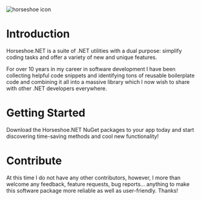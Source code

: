 ![horseshoe icon](http://greenhazelstudio.com/horseshoe.net/horseshoe-icon-256x256.png "Horseshoe.NET")

# Introduction 
Horseshoe.NET is a suite of .NET utilities with a dual purpose: simplify coding tasks and offer a variety of new and unique features.  

For over 10 years in my career in software development I have been collecting helpful code snippets and identifying tons of reusable boilerplate code and combining it all into a massive library which I now wish to share with other .NET developers everywhere.

# Getting Started
Download the Horseshoe.NET NuGet packages to your app today and start discovering time-saving methods and cool new functionality!

# Contribute
At this time I do not have any other contributors, however, I more than welcome any feedback, feature requests, bug reports... anything to make this software package more reliable as well as user-friendly.  Thanks!
